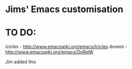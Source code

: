 # Jims' Emacs customisation

# TO DO:

icicles - http://www.emacswiki.org/emacs/Icicles
doremi - http://www.emacswiki.org/emacs/DoReMi

Jim added this
